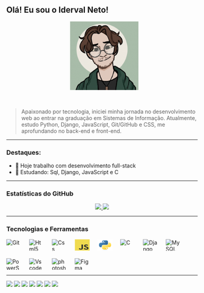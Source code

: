 ## Olá! Eu sou o Iderval Neto!



<div align="center">  
  &nbsp;&nbsp;
  <img src="Gif_N3to_GitHub.gif" width="180">

</div>

&nbsp;


>Apaixonado por tecnologia, iniciei minha jornada no desenvolvimento web ao entrar na graduação em Sistemas de Informação. Atualmente, estudo Python, Django, JavaScript, Git/GitHub e CSS, me aprofundando no back-end e front-end.


---

### Destaques:

- 🔭 Hoje trabalho com desenvolvimento full-stack
- 🌱 Estudando: Sql, Django, JavaScript e C
---

### Estatísticas do GitHub

<div align="center">  
  <a href="https://github.com/N3TO0">
    <img height="180em" src="https://github-readme-stats.vercel.app/api?username=N3TO0&show_icons=true&theme=tokyonight&include_all_commits=true&count_private=true"/>
    <img height="180em" src="https://github-readme-stats.vercel.app/api/top-langs/?username=N3TO0&layout=compact&langs_count=8&theme=tokyonight"/>
  </a>
</div>

---
### Tecnologias e Ferramentas

  <div style="display: flex; flex-wrap: wrap; align-items: center; gap: 20px;">
          <img src="https://cdn.jsdelivr.net/gh/devicons/devicon@latest/icons/git/git-original.svg" alt="Git" height="30" width="40"/>      
          <img src="https://cdn.jsdelivr.net/gh/devicons/devicon@latest/icons/html5/html5-original.svg" alt="Html5" height="30" width="40"/>
          <img src="https://cdn.jsdelivr.net/gh/devicons/devicon@latest/icons/css3/css3-original.svg" alt="Css" height="30" width="40"/>
          <img src="https://raw.githubusercontent.com/devicons/devicon/master/icons/javascript/javascript-original.svg" alt="JavaScript" height="30" width="40" />
          <img src="https://raw.githubusercontent.com/devicons/devicon/master/icons/python/python-original.svg" alt="Python" height="30" width="40"/> 
          <img src="https://cdn.jsdelivr.net/gh/devicons/devicon@latest/icons/c/c-original.svg" alt="C" height="30" width="40" />
          <img src="https://cdn.jsdelivr.net/gh/devicons/devicon@latest/icons/django/django-plain.svg" alt="Django" height="30" width="40"/>
          <img src="https://cdn.jsdelivr.net/gh/devicons/devicon@latest/icons/mysql/mysql-original.svg" alt="MySQL" height="30" width="40"/> 
          <img src="https://cdn.jsdelivr.net/gh/devicons/devicon@latest/icons/powershell/powershell-original.svg" alt="PowerShell" height="30" width="40" />
          <img src="https://cdn.jsdelivr.net/gh/devicons/devicon@latest/icons/vscode/vscode-original.svg" alt="Vscode" height="30" width="40" />
          <img src="https://cdn.jsdelivr.net/gh/devicons/devicon@latest/icons/photoshop/photoshop-original.svg" alt="photoshop" height="30" width="40" />        
          <img src="https://cdn.jsdelivr.net/gh/devicons/devicon@latest/icons/figma/figma-original.svg" alt="Figma" height="30" width="40"/>
  </div>

--- 
<div>
  <a href="https://www.youtube.com/@idervalneto3567"><img src="https://img.shields.io/badge/YouTube-FF0000?style=for-the-badge&logo=youtube&logoColor=white" target="_blank"></a>
  <a href="https://www.instagram.com/n3to_00/" target="_blank"><img src="https://img.shields.io/badge/-Instagram-%23E4405F?style=for-the-badge&logo=instagram&logoColor=white" target="_blank"></a>
 	<a href="https://www.twitch.tv/n3to_show" target="_blank"><img src="https://img.shields.io/badge/Twitch-9146FF?style=for-the-badge&logo=twitch&logoColor=white" target="_blank"></a>
 <a href="https://discord.gg/RWnDRFRn" target="_blank"><img src="https://img.shields.io/badge/Discord-7289DA?style=for-the-badge&logo=discord&logoColor=white" target="_blank"></a> 
  <a href="https://www.linkedin.com/in/iderval-neto/" target="_blank"><img src="https://img.shields.io/badge/-LinkedIn-%230077B5?style=for-the-badge&logo=linkedin&logoColor=white"></a>
  <a href="mailto:neto.dev.12@gmail.com" target="_blank"><img src="https://img.shields.io/badge/-Gmail-%23333?style=for-the-badge&logo=gmail&logoColor=white" target="_blank"></a>
  <a href="https://github.com/N3TO0" target="_blank"><img src="https://img.shields.io/badge/GitHub-%2312100E?style=for-the-badge&logo=github&logoColor=white"></a>
</div>


